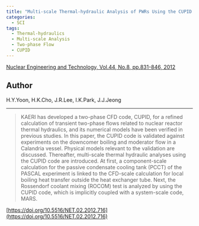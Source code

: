 ```yaml
---
title: "Multi-scale Thermal-hydraulic Analysis of PWRs Using the CUPID Code,"
categories:
  - SCI
tags:
  - Thermal-hydraulics
  - Multi-scale Analysis
  - Two-phase Flow
  - CUPID
---
```


[Nuclear Engineering and Technology, Vol.44, No.8, pp.831-846, 2012](https://doi.org/10.5516/NET.02.2012.716)


## Author

H.Y.Yoon, H.K.Cho, J.R.Lee, I.K.Park, J.J.Jeong

----

>KAERI has developed a two-phase CFD code, CUPID, for a refined calculation of transient two-phase flows related to nuclear reactor thermal hydraulics, and its numerical models have been verified in previous studies. In this paper, the CUPID code is validated against experiments on the downcomer boiling and moderator flow in a Calandria vessel. Physical models relevant to the validation are discussed. Thereafter, multi-scale thermal hydraulic analyses using the CUPID code are introduced. At first, a component-scale calculation for the passive condensate cooling tank (PCCT) of the PASCAL experiment is linked to the CFD-scale calculation for local boiling heat transfer outside the heat exchanger tube. Next, the Rossendorf coolant mixing (ROCOM) test is analyzed by using the CUPID code, which is implicitly coupled with a system-scale code, MARS.

[https://doi.org/10.5516/NET.02.2012.716](https://doi.org/10.5516/NET.02.2012.716)